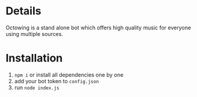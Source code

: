 
# Details

Octowing is a stand alone bot which offers high quality music for everyone using multiple sources.

# Installation

1. ```npm i``` or install all dependencies one by one
2. add your bot token to ```config.json```
3. run ```node index.js```
